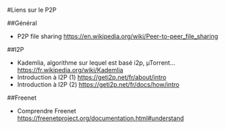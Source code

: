 #Liens sur le P2P

##Général
 * P2P file sharing https://en.wikipedia.org/wiki/Peer-to-peer_file_sharing

##I2P
 * Kademlia, algorithme sur lequel est basé i2p, µTorrent...
   https://fr.wikipedia.org/wiki/Kademlia
 * Introduction à I2P (1) https://geti2p.net/fr/about/intro
 * Introduction à I2P (2) https://geti2p.net/fr/docs/how/intro

##Freenet
 * Comprendre Freenet https://freenetproject.org/documentation.html#understand
